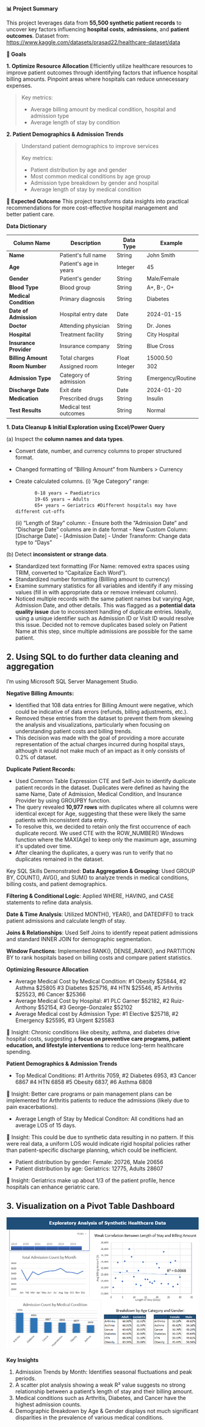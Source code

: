 **📊 Project Summary**

This project leverages data from **55,500 synthetic patient records** to uncover key factors influencing **hospital costs**, **admissions**, and **patient outcomes**.
Dataset from: https://www.kaggle.com/datasets/prasad22/healthcare-dataset/data

**🎯 Goals**

**1. Optimize Resource Allocation**
Efficiently utilize healthcare resources to improve patient outcomes through identifying factors that influence hospital billing amounts. Pinpoint areas where hospitals can reduce unnecessary expenses.
>
> Key metrics:
>- Average billing amount by medical condition, hospital and admission type
>- Average length of stay by condition 


**2. Patient Demographics & Admission Trends**
> Understand patient demographics to improve services
>
> Key metrics:
> - Patient distribution by age and gender
> - Most common medical conditions by age group
> - Admission type breakdown by gender and hospital
> - Average length of stay by medical condition



**📌 Expected Outcome**
This project transforms data insights into practical recommendations for more cost-effective hospital management and better patient care.



**Data Dictionary**

| Column Name | Description | Data Type | Example |
| --- | --- | --- | --- |
| **Name** | Patient's full name | String | John Smith |
| **Age** | Patient's age in years | Integer | 45 |
| **Gender** | Patient's gender | String | Male/Female |
| **Blood Type** | Blood group | String | A+, B-, O+ |
| **Medical Condition** | Primary diagnosis | String | Diabetes |
| **Date of Admission** | Hospital entry date | Date | 2024-01-15 |
| **Doctor** | Attending physician | String | Dr. Jones |
| **Hospital** | Treatment facility | String | City Hospital |
| **Insurance Provider** | Insurance company | String | Blue Cross |
| **Billing Amount** | Total charges | Float | 15000.50 |
| **Room Number** | Assigned room | Integer | 302 |
| **Admission Type** | Category of admission | String | Emergency/Routine |
| **Discharge Date** | Exit date | Date | 2024-01-20 |
| **Medication** | Prescribed drugs | String | Insulin |
| **Test Results** | Medical test outcomes | String | Normal |


**1. Data Cleanup & Initial Exploration using Excel/Power Query**

(a) Inspect the **column names and data types**.
- Convert date, number, and currency columns to proper structured format.
- Changed formatting of “Billing Amount” from Numbers > Currency
- Create calculated columns.
  (i) “Age Category” range:
            
            
             0-18 years → Paediatrics
             19-65 years → Adults
             65+ years → Geriatrics #Different hospitals may have different cut-offs
            
            
  (ii) “Length of Stay” column:
            - Ensure both the “Admission Date” and “Discharge Date” columns are in date format
            - New Custom Column: [Discharge Date] - [Admission Date]
            - Under Transform: Change data type to “Days”

        
(b) Detect **inconsistent or strange data**.
- Standardized text formatting (For Name: removed extra spaces using TRIM, converted to “Capitalize Each Word”).
- Standardized number formatting (Billling amount to currency) 
- Examine summary statistics for all variables and identify if any missing values (fill in with appropriate data or remove irrelevant column).
- Noticed multiple records with the same patient names but varying Age, Admission Date, and other details. This was flagged as a **potential data quality issue** due to inconsistent handling of duplicate entries. Ideally, using a unique identifier such as Admission ID or Visit ID would resolve this issue. Decided not to remove duplicates based solely on Patient Name at this step, since multiple admissions are possible for the same patient.
    
      


## 2. Using SQL to do further data cleaning and aggregation 
I’m using Microsoft SQL Server Management Studio. 

**Negative Billing Amounts:** 
- Identified that 108 data entries for Billing Amount were negative, which could be indicative of data errors (refunds, billing adjustments, etc.).
- Removed these entries from the dataset to prevent them from skewing the analysis and visualizations, particularly when focusing on understanding patient costs and billing trends.
- This decision was made with the goal of providing a more accurate representation of the actual charges incurred during hospital stays, although it would not make much of an impact as it only consists of 0.2% of dataset.


**Duplicate Patient Records:**
- Used Common Table Expression CTE and Self-Join to identify duplicate patient records in the dataset. Duplicates were defined as having the same Name, Date of Admission, Medical Condition, and Insurance Provider by using GROUPBY function. 
- The query revealed **10,977 rows** with duplicates where all columns were identical except for Age, suggesting that these were likely the same patients with inconsistent data entry.
- To resolve this, we decided to retain only the first occurrence of each duplicate record. We used CTE with the ROW_NUMBER() Windows function where the MAX(Age) to keep only the maximum age, assuming it's updated over time.
- After cleaning the duplicates, a query was run to verify that no duplicates remained in the dataset.



Key SQL Skills Demonstrated:
**Data Aggregation & Grouping**: Used GROUP BY, COUNT(), AVG(), and SUM() to analyze trends in medical conditions, billing costs, and patient demographics.

**Filtering & Conditional Logic**: Applied WHERE, HAVING, and CASE statements to refine data analysis.

**Date & Time Analysis**: Utilized MONTH(), YEAR(), and DATEDIFF() to track patient admissions and calculate length of stay.

**Joins & Relationships**: Used Self Joins to identify repeat patient admissions and standard INNER JOIN for demographic segmentation.

**Window Functions**: Implemented RANK(), DENSE_RANK(), and PARTITION BY to rank hospitals based on billing costs and compare patient statistics.



**Optimizing Resource Allocation**
- Average Medical Cost by Medical Condition: #1 Obesity $25844, #2 Asthma $25805 #3 Diabetes $25716, #4 HTN $25546, #5 Arthritis $25523, #6 Cancer $25366
- Average Medical Cost by Hospital: #1 PLC Garner $52182, #2 Ruiz-Anthony $52154, #3 George-Gonzalez $52102
- Average Medical cost by Admission Type: #1 Elective $25718, #2 Emergency $25595, #3 Urgent $25583
  
📌 Insight: Chronic conditions like obesity, asthma, and diabetes drive hospital costs, suggesting a **focus on preventive care programs, patient education, and lifestyle interventions** to reduce long-term healthcare spending.


**Patient Demographics & Admission Trends**
- Top Medical Conditions: #1 Arthritis 7059, #2 Diabetes 6953, #3 Cancer 6867  #4 HTN 6858 #5 Obesity 6837, #6 Asthma 6808

📌 Insight: Better care programs or pain management plans can be implemented for Arthritis patients to reduce the admissions (likely due to pain exacerbations). 


- Average Length of Stay by Medical Conditon: All conditions had an average LOS of 15 days.
  
📌 Insight: This could be due to synthetic data resulting in no pattern. If this were real data, a uniform LOS would indicate rigid hospital policies rather than patient-specific discharge planning, which could be inefficient. 


- Patient distribution by gender: Female: 20726, Male 20656
- Patient distribution by age: Geriatrics: 12775, Adults 28607
    
📌 Insight: Geriatrics make up about 1/3 of the patient profile, hence hospitals can enhance geriatric care. 

## 3. Visualization on a Pivot Table Dashboard 
![Dashboard Analysis](https://github.com/yuanz25/healthcare-data-analysis/blob/main/Exploratory%20Analysis%20using%20Pivot%20Dashboard.png)

**Key Insights**
1.  Admission Trends by Month: Identifies seasonal fluctuations and peak periods. 
2.  A scatter plot analysis showing a weak R² value suggests no strong relationship between a patient’s length of stay and their billing amount.
3.  Medical conditions such as Arthritis, Diabetes, and Cancer have the highest admission counts.
4.  Demographic Breakdown by Age & Gender displays not much significant disparities in the prevalence of various medical conditions. 

